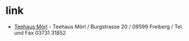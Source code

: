 # link

* [Teehaus Mörl](http://xn--teehausmrl-lcb.de) - Teehaus Mörl / Burgstrasse 20 / 09599 Freiberg / Tel. und Fax 03731 31852
